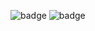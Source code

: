 ![badge](https://mark-badge.onrender.com/badge/custom?segments=%5B%7B%22text%22%3A%22build%22%2C%22color%22%3A%22green%22%2C%22anim%22%3A%22zoom%22%7D%2C%7B%22text%22%3A%22ff%22%2C%22color%22%3A%22yellow%22%2C%22anim%22%3A%22rainbow%22%7D%5D)
![badge](https://mark-badge.onrender.com/badge/custom?segments=%5B%7B%22text%22%3A%22build%22%2C%22color%22%3A%22green%22%2C%22anim%22%3A%22zoom%22%7D%2C%7B%22text%22%3A%22ff%22%2C%22color%22%3A%22yellow%22%2C%22anim%22%3A%22rainbow%22%7D%2C%7B%22text%22%3A%22v11111%22%2C%22color%22%3A%22orange%22%2C%22anim%22%3A%22spin%22%7D%2C%7B%22text%22%3A%22gltihv%22%2C%22color%22%3A%22pink%22%2C%22anim%22%3A%22glitch%22%7D%2C%7B%22text%22%3A%22wow%22%2C%22color%22%3A%22cyan%22%2C%22anim%22%3A%22wave%22%7D%5D)
